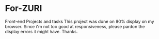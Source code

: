 # For-ZURI
Front-end Projects and tasks
This project was done on 80% display on my browser. Since i'm not too good at responsiveness, please pardon the display errors it might have. Thanks.
